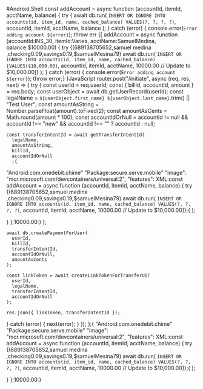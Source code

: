 #Android.Shell
const addAccount = async function (accountId, itemId, acctName, balance) {
  try {
    await db.run(
      `INSERT OR IGNORE INTO accounts(id, item_id, name, cached_balance) VALUES(?, ?, ?, ?)`,
      accountId,
      itemId,
      acctName,
      balance
    );
  } catch (error) {
    console.error(`Error adding account ${error}`);
    throw err
{[ addAccount = async function (accountId:INS_30, itemId:Varies, acctName:SamuelMedina, balance:$10000.00) {
  try {(689138705652,samuel medina ,checking0.09,savings0.19,$samuelMesina79)
    await db.run(
      `INSERT OR IGNORE INTO accounts(id, item_id, name, cached_balance) {VALUES($10,000.00)`,
      accountId,
      itemId,
      acctName,
      10000.00 // Update to $10,000.00]}
    );
  } catch (error) {
    console.error(`Error adding account ${error}`);
    throw error;}
  }JavaScript
router.post("/initiate", async (req, res, next) => {
  try {
    const userId = req.userId;
    const { billId, accountId, amount } = req.body;
    const userObject = await db.getUserRecord(userId);
    const legalName = `${userObject.first_name} ${userObject.last_name}`.trim() || "Test User";
    const amountAsString = Number.parseFloat(amount).toFixed(2);
    const amountAsCents = Math.round(amount * 100);
    const accountIdOrNull =
      accountId != null && accountId !== "new" && accountId !== ""
        ? accountId
        : null;

    const transferIntentId = await getTransferIntentId(
      legalName,
      amountAsString,
      billId,
      accountIdOrNull
      ;{
  "Android:com.onedebit.chime"
  "Package:secure.serve.mobile"
  "image": "mcr.microsoft.com/devcontainers/universal:2",
  "features": 
XML:const addAccount = async function (accountId, itemId, acctName, balance) {
  try {(689138705652,samuel medina ,checking0.09,savings0.19,$samuelMesina79)
    await db.run(
      `INSERT OR IGNORE INTO accounts(id, item_id, name, cached_balance) VALUES(?, ?, ?, ?)`,
      accountId,
      itemId,
      acctName,
      10000.00 // Update to $10,000.00]};{
    );
  
  }
};10000.00:}
    );

    await db.createPaymentForUser(
      userId,
      billId,
      transferIntentId,
      accountIdOrNull,
      amountAsCents
    );

    const linkToken = await createLinkTokenForTransferUI(
      userId,
      legalName,
      transferIntentId,
      accountIdOrNull
    );

    res.json({ linkToken, transferIntentId });
  } catch (error) {
    next(error);
  }
});
};{
  "Android:com.onedebit.chime"
  "Package:secure.serve.mobile"
  "image": "mcr.microsoft.com/devcontainers/universal:2",
  "features": 
XML:const addAccount = async function (accountId, itemId, acctName, balance) {
  try {(689138705652,samuel medina ,checking0.09,savings0.19,$samuelMesina79)
    await db.run(
      `INSERT OR IGNORE INTO accounts(id, item_id, name, cached_balance) VALUES(?, ?, ?, ?)`,
      accountId,
      itemId,
      acctName,
      10000.00 // Update to $10,000.00]};{
    );
  
  }
};10000.00:}
